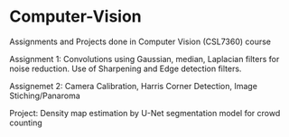 # Computer-Vision


Assignments and Projects done in Computer Vision (CSL7360) course

Assignment 1: Convolutions using Gaussian, median, Laplacian filters for noise reduction. Use of Sharpening and Edge detection filters.

Assignemet 2: Camera Calibration, Harris Corner Detection, Image Stiching/Panaroma


Project: Density map estimation by U-Net segmentation model for crowd counting
